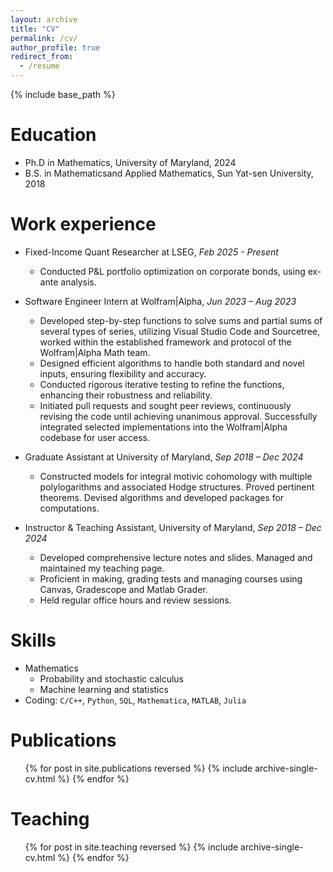 ```yaml
---
layout: archive
title: "CV"
permalink: /cv/
author_profile: true
redirect_from:
  - /resume
---
```


{% include base_path %}

Education
======
* Ph.D in Mathematics, University of Maryland, 2024
* B.S. in Mathematicsand Applied Mathematics, Sun Yat-sen University, 2018

Work experience
======
* Fixed-Income Quant Researcher at LSEG, *Feb 2025 - Present*
  * Conducted P&L portfolio optimization on corporate bonds, using ex-ante analysis.

* Software Engineer Intern at Wolfram\|Alpha, *Jun 2023 – Aug 2023*
  * Developed step-by-step functions to solve sums and partial sums of several types of series, utilizing Visual Studio Code and Sourcetree, worked within the established framework and protocol of the Wolfram\|Alpha Math team.
  * Designed efficient algorithms to handle both standard and novel inputs, ensuring flexibility and accuracy.
  * Conducted rigorous iterative testing to refine the functions, enhancing their robustness and reliability.
  * Initiated pull requests and sought peer reviews, continuously revising the code until achieving unanimous approval. Successfully integrated selected implementations into the Wolfram\|Alpha codebase for user access.

* Graduate Assistant at University of Maryland, *Sep 2018 – Dec 2024*
  * Constructed models for integral motivic cohomology with multiple polylogarithms and associated Hodge structures. Proved pertinent theorems. Devised algorithms and developed packages for computations.

* Instructor & Teaching Assistant, University of Maryland, *Sep 2018 – Dec 2024*
  * Developed comprehensive lecture notes and slides. Managed and maintained my teaching page.
  * Proficient in making, grading tests and managing courses using Canvas, Gradescope and Matlab Grader.
  * Held regular office hours and review sessions.

Skills
======
* Mathematics
  * Probability and stochastic calculus
  * Machine learning and statistics
* Coding: `C/C++`, `Python`, `SQL`, `Mathematica`, `MATLAB`, `Julia`

Publications
======
  <ul>{% for post in site.publications reversed %}
    {% include archive-single-cv.html %}
  {% endfor %}</ul>

<!-- Talks
======
  <ul>{% for post in site.talks reversed %}
    {% include archive-single-talk-cv.html  %}
  {% endfor %}</ul> -->

Teaching
======
  <ul>{% for post in site.teaching reversed %}
    {% include archive-single-cv.html %}
  {% endfor %}</ul>

<!-- Service and leadership
======
* Currently signed in to 43 different slack teams -->
